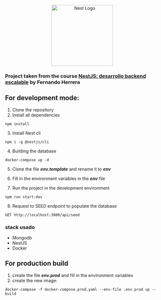 <p align="center">
  <a href="http://nestjs.com/" target="blank"><img src="https://nestjs.com/img/logo-small.svg" width="200" alt="Nest Logo" /></a>
</p>

### Project taken from the course [NestJS: desarrollo backend escalable](https://fernando-herrera.com/course/nest-backend-escalable) by Fernando Herrera

## For development mode:
1. Clone the repository
2. Install all dependencies
```
npm install
```
3. Install Nest cli
```
npm i -g @nestjs/cli
```
4. Building the database
```
docker-compose up -d
```
5. Clone the file ___env.template___ and rename it to ___env___

6. Fill in the environment variables in the ___env___ file

7. Run the project in the development environment
```
npm run start:dev
```

8. Request to SEED endpoint to populate the database
```
GET http://localhost:3000/api/seed
```

### stack usado
- Mongodb
- NestJS
- Docker

## For production build
1. create the file ___env.prod___ and fill in the environment variables
2. create the new image:
```
docker-compose -f docker-compose.prod.yaml --env-file .env.prod up --build
```